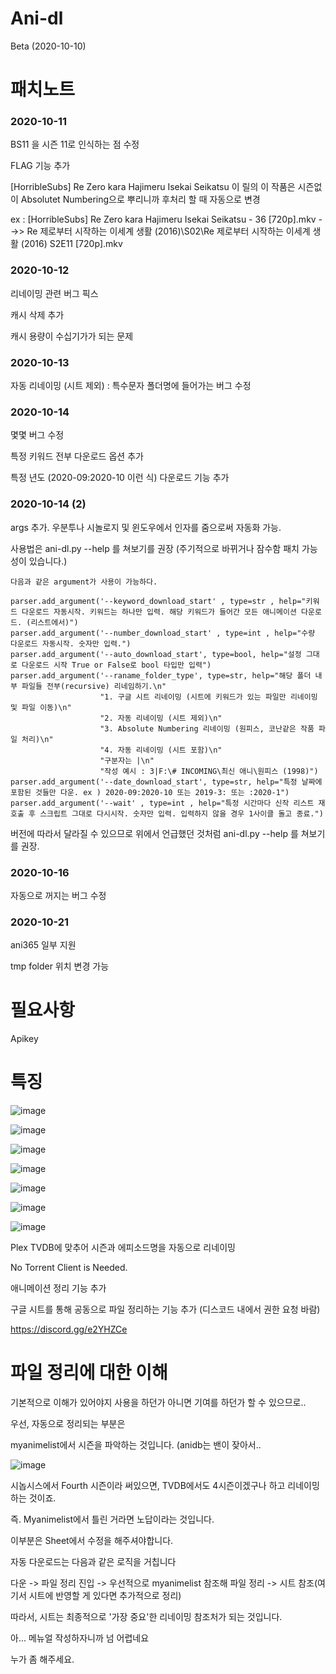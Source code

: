 # Ani-dl

Beta (2020-10-10)

# 패치노트

### 2020-10-11

BS11 을 시즌 11로 인식하는 점 수정

FLAG 기능 추가

[HorribleSubs] Re Zero kara Hajimeru Isekai Seikatsu 이 릴의 이 작품은 시즌없이 Absolutet Numbering으로 뿌리니까 후처리 할 때 자동으로 변경

ex : [HorribleSubs] Re Zero kara Hajimeru Isekai Seikatsu - 36 [720p].mkv  -->>  Re  제로부터 시작하는 이세계 생활 (2016)\S02\Re  제로부터 시작하는 이세계 생활 (2016) S2E11 [720p].mkv

### 2020-10-12

리네이밍 관련 버그 픽스

캐시 삭제 추가

캐시 용량이 수십기가가 되는 문제 

### 2020-10-13

자동 리네이밍 (시트 제외) : 특수문자 폴더명에 들어가는 버그 수정

### 2020-10-14

몇몇 버그 수정

특정 키워드 전부 다운로드 옵션 추가

특정 년도 (2020-09:2020-10 이런 식) 다운로드 기능 추가

### 2020-10-14 (2)

args 추가. 우분투나 시놀로지 및 윈도우에서 인자를 줌으로써 자동화 가능.

사용법은 ani-dl.py --help 를 쳐보기를 권장 (주기적으로 바뀌거나 잠수함 패치 가능성이 있습니다.)

    다음과 같은 argument가 사용이 가능하다.

    parser.add_argument('--keyword_download_start' , type=str , help="키워드 다운로드 자동시작. 키워드는 하나만 입력. 해당 키워드가 들어간 모든 애니메이션 다운로드. (리스트에서)")
    parser.add_argument('--number_download_start' , type=int , help="수량 다운로드 자동시작. 숫자만 입력.")
    parser.add_argument('--auto_download_start', type=bool, help="설정 그대로 다운로드 시작 True or False로 bool 타입만 입력")
    parser.add_argument('--raname_folder_type', type=str, help="해당 폴더 내부 파일들 전부(recursive) 리네임하기.\n"
                        "1. 구글 시트 리네이밍 (시트에 키워드가 있는 파일만 리네이밍 및 파일 이동)\n"
                        "2. 자동 리네이밍 (시트 제외)\n"
                        "3. Absolute Numbering 리네이밍 (원피스, 코난같은 작품 파일 처리)\n"
                        "4. 자동 리네이밍 (시트 포함)\n"
                        "구분자는 |\n"
                        "작성 예시 : 3|F:\# INCOMING\최신 애니\원피스 (1998)")
    parser.add_argument('--date_download_start', type=str, help="특정 날짜에 포함된 것들만 다운. ex ) 2020-09:2020-10 또는 2019-3: 또는 :2020-1")
    parser.add_argument('--wait' , type=int , help="특정 시간마다 신작 리스트 재호출 후 스크립트 그대로 다시시작. 숫자만 입력. 입력하지 않을 경우 1사이클 돌고 종료.")


버전에 따라서 달라질 수 있으므로 위에서 언급했던 것처럼 ani-dl.py --help 를 쳐보기를 권장.

### 2020-10-16

자동으로 꺼지는 버그 수정

### 2020-10-21

ani365 일부 지원

tmp folder 위치 변경 가능

# 필요사항

Apikey 

# 특징


![image](https://user-images.githubusercontent.com/70357228/93705827-98a88c80-fb5b-11ea-925a-d97c2332fd19.png)

![image](https://user-images.githubusercontent.com/70357228/93705830-a2ca8b00-fb5b-11ea-84b5-a9aec71faa56.png)



![image](https://user-images.githubusercontent.com/70357228/93707361-c47e3f00-fb68-11ea-822d-23c6fbcbb182.png)

![image](https://user-images.githubusercontent.com/70357228/95635333-16124d80-0ac7-11eb-8fa5-ed5a4a707457.png)

![image](https://user-images.githubusercontent.com/70357228/95635354-27f3f080-0ac7-11eb-9d1e-9867bc95166d.png)

![image](https://user-images.githubusercontent.com/70357228/95635922-c03ea500-0ac8-11eb-960c-de7982e4e1bd.png)

![image](https://user-images.githubusercontent.com/70357228/95635981-ec5a2600-0ac8-11eb-8124-4f1bcfe84afd.png)


Plex TVDB에 맞추어 시즌과 에피소드명을 자동으로 리네이밍

No Torrent Client is Needed.

애니메이션 정리 기능 추가

구글 시트를 통해 공동으로 파일 정리하는 기능 추가 (디스코드 내에서 권한 요청 바람)

https://discord.gg/e2YHZCe


# 파일 정리에 대한 이해

기본적으로 이해가 있어야지 사용을 하던가 아니면 기여를 하던가 할 수 있으므로..

우선, 자동으로 정리되는 부분은

myanimelist에서 시즌을 파악하는 것입니다. (anidb는 밴이 잦아서..


![image](https://user-images.githubusercontent.com/70357228/95666817-7de49900-0b98-11eb-9cb4-954691b60020.png)

시놉시스에서 Fourth 시즌이라 써있으면, TVDB에서도 4시즌이겠구나 하고 리네이밍 하는 것이죠.

즉. Myanimelist에서 틀린 거라면 노답이라는 것입니다.

이부분은 Sheet에서 수정을 해주셔야합니다.


자동 다운로드는 다음과 같은 로직을 거칩니다

다운 -> 파일 정리 진입 -> 우선적으로 myanimelist 참조해 파일 정리 -> 시트 참조(여기서 시트에 반영할 게 있다면 추가적으로 정리)


따라서, 시트는 최종적으로 '가장 중요'한 리네이밍 참조처가 되는 것입니다.


아... 메뉴얼 작성하자니까 넘 어렵네요

누가 좀 해주세요.
